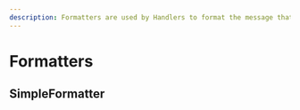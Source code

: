```yaml
---
description: Formatters are used by Handlers to format the message that needs to be logged.
---
```


# Formatters

## SimpleFormatter


